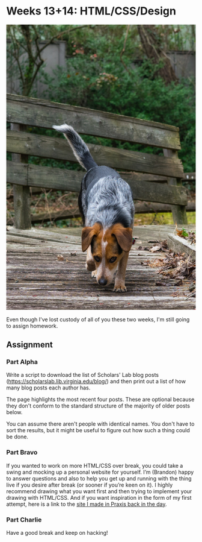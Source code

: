 # Weeks 13+14: HTML/CSS/Design

![assets/hazel_sniff.jpg](assets/hazel_sniff.jpg)

Even though I've lost custody of all of you these two weeks, I'm still going to assign homework.

## Assignment
### Part Alpha

Write a script to download the list of Scholars' Lab blog posts (https://scholarslab.lib.virginia.edu/blog/) and then print out a list of how many blog posts each author has.

The page highlights the most recent four posts. These are optional because they don't conform to the standard structure of the majority of older posts below.

You can assume there aren't people with identical names. You don't have to sort the results, but it might be useful to figure out how such a thing could be done. 

### Part Bravo

If you wanted to work on more HTML/CSS over break, you could take a swing and mocking up a personal website for yourself. I’m (Brandon) happy to answer questions and also to help you get up and running with the thing live if you desire after break (or sooner if you’re keen on it). I highly recommend drawing what you want first and then trying to implement your drawing with HTML/CSS. And if you want inspiration in the form of my first attempt, here is a link to the [site I made in Praxis back in the day](http://walshbr.com/old-site/).

### Part Charlie

Have a good break and keep on hacking! 
